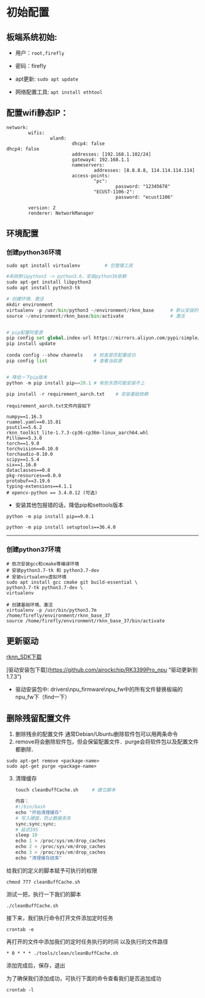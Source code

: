 # 初始配置

## 板端系统初始:

- 用户：`root,firefly`

- 密码：firefly

- apt更新: `sudo apt update`

 

- 网络配置工具: `apt install ethtool`





## 配置wifi静态IP：

```
network:
        wifis:
                wlan0:
                        dhcp4: false
dhcp4: false
                        addresses: [192.168.1.102/24]
                        gateway4: 192.168.1.1
                        nameservers:
                                addresses: [8.8.8.8, 114.114.114.114]
                        access-points:
                                "pc":
                                        password: "12345678"
                                "ECUST-1106-2":
                                        password: "ecust1106"

        version: 2
        renderer: NetworkManager
```





## 环境配置

### 创建python36环境

```python
sudo apt install virtualenv			# 包管理工具

#系统默认python3 -> python3.6，安装python36依赖
sudo apt-get install libpython3			
sudo apt install python3-tk

# 创建环境、激活
mkdir environment
virtualenv -p /usr/bin/python3 ~/environment/rknn_base		# 默认安装的是python36版本
source ~/environment/rknn_base/bin/activate					# 激活


# pip配置阿里源
pip config set global.index-url https://mirrors.aliyun.com/pypi/simple/
pip install update
	
conda config --show channels	# 检查是否配置成功
pip config list					# 查看当前源


# 降低一下pip版本
python -m pip install pip==20.1	# 有些东西可能安装不上

pip install -r requirement_aarch.txt	# 安装基础依赖
```



```
requirement_aarch.txt文件内容如下

numpy==1.16.3
ruamel.yaml==0.15.81
psutil==5.6.2
rknn_toolkit_lite-1.7.3-cp36-cp36m-linux_aarch64.whl
Pillow==5.3.0
torch==1.9.0
torchvision==0.10.0
torchaudio-0.10.0
scipy==1.5.4
six==1.16.0
dataclasses==0.8
pkg-resources==0.0.0
protobuf==3.19.6
typing-extensions==4.1.1
# opencv-python == 3.4.0.12 (可选)
```



- 安装其他包报错的话，降低pip和settools版本

```
python -m pip install pip==9.0.1	

python -m pip install setuptools==36.4.0
```





---

### 创建python37环境

```
# 依次安装gcc和cmake等编译环境
# 安装python3.7-tk 和 python3.7-dev
# 安装virtualenv虚拟环境
sudo apt install gcc cmake git build-essential \
python3.7-tk python3.7-dev \
virtualenv

# 创建基础环境、激活
virtualenv -p /usr/bin/python3.7m /home/firefly/environment/rknn_base_37
source /home/firefly/environment/rknn_base_37/bin/activate

```















## 更新驱动

[rknn_SDK下载](https://github.com/rockchip-linux/rknn-toolkit/releases/tag/v1.7.3)

[驱动安装包下载](https://github.com/airockchip/RK3399Pro_npu “驱动更新到1.7.3”)

- 驱动安装包中: drivers\npu_firmware\npu_fw中的所有文件替换板端的npu_fw下（find一下）





## 删除残留配置文件

1. 删除残余的配置文件
通常Debian/Ubuntu删除软件包可以用两条命令
2. remove将会删除软件包，但会保留配置文件．purge会将软件包以及配置文件都删除．

```
sudo apt-get remove <package-name>
sudo apt-get purge <package-name>
```



3. 清理缓存

	

	```python
	touch cleanBuffCache.sh		# 建立脚本
	
	内容：
	#!/bin/bash
	echo "开始清理缓存"
	# 写入硬盘，防止数据丢失
	sync;sync;sync; 
	# 延迟10S
	sleep 10
	echo 1 > /proc/sys/vm/drop_caches
	echo 2 > /proc/sys/vm/drop_caches
	echo 3 > /proc/sys/vm/drop_caches
	echo "清理缓存结束"
	```

	

给我们的定义的脚本赋予可执行的权限

```
chmod 777 cleanBuffCache.sh
```

测试一把，执行一下我们的脚本

```
./cleanBuffCache.sh
```

接下来，我们执行命令打开文件添加定时任务

```
crontab -e
```

再打开的文件中添加我们的定时任务执行的时间 以及执行的文件路径

```
* 0 * * * ./tools/clean/cleanBuffCache.sh
```

添加完成后，保存，退出

为了确保我们添加成功，可执行下面的命令查看我们是否追加成功

```
crontab -l
```